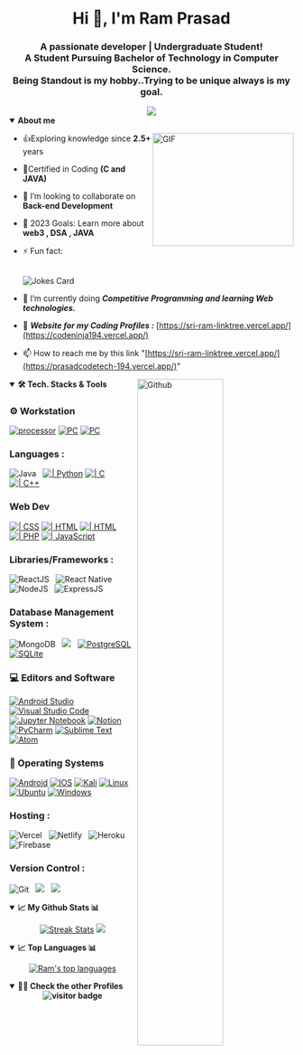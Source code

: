 <!--<p align="center"><a href="https://chino.is-a.dev"><img src="https://chino.is-a.dev/autumnvn.svg" /></a></p>-->
<h1 align="center">Hi 👋, I'm Ram Prasad</h1>
<h3 align="center">A passionate developer | Undergraduate Student!<br>
A Student Pursuing Bachelor of Technology in Computer Science.<br>
Being Standout is my hobby..Trying to be unique always is my goal.
</h3>

<div align="Center">
<img src="https://user-images.githubusercontent.com/61102759/209456873-39b37c53-034e-44b1-b990-c55e3d894864.gif">
</div>
<Details open="">
<img align="right" alt="GIF" src="https://camo.githubusercontent.com/2309797487e5e969659a3b545c96151807b04120a9cc2985f632ec94ba00c9f3/68747470733a2f2f6d656469612e67697068792e636f6d2f6d656469612f53576f536b4e36447854737a71494b4571762f67697068792e676966" width="250" height="200" />

<Summary><b>About me</b></Summary>

- 👍Exploring knowledge since **2.5+** years<br>

- 📃Certified in Coding **(C and JAVA)**

- 👯 I’m looking to collaborate on **Back-end Development**

- 🥅 2023 Goals: Learn more about **web3 , DSA , JAVA**

- ⚡ Fun fact: 
    ##
    ![Jokes Card](https://readme-jokes.vercel.app/api)

- 🌱 I’m currently doing *****Competitive Programming and learning Web technologies.*****

- 🥅 *****Website for my Coding Profiles :***** [https://sri-ram-linktree.vercel.app/](https://codeninja194.vercel.app/)

- 📫 How to reach me by this link "[https://sri-ram-linktree.vercel.app/](https://prasadcodetech-194.vercel.app/)"

</Details>
<img width="55%" align="right" alt="Github" src="https://camo.githubusercontent.com/86a3b6db470f1a0429f7355c08d1edabf3d2c804/68747470733a2f2f6d69726f2e6d656469756d2e636f6d2f6d61782f313336302f312a495247486d69477361313673746564517649615a66772e676966" />
<Details open="">


    
<Summary><b>🛠 Tech. Stacks & Tools</b></Summary>

### ⚙️ Workstation
<p>
   <a href="#"><img alt="processor" src ="https://img.shields.io/badge/AMD_R7_12th-0071C5?style=for-the-badge&logo=AMD&logoColor=white"></a>
   <a href="#"><img alt="PC" src="https://img.shields.io/badge/Windows-ASUS ROG G15 -0078D6?style=for-the-badge&logo=windows&logoColor=white"></a>
    <a href="#"><img alt="PC" src="https://img.shields.io/badge/Macbook-air M2 -0078D6?style=for-the-badge&logo=Mac&logoColor=white"></a>
</p>

### Languages :
<img alt="Java" src="https://img.shields.io/badge/java-%2300C7B7.svg?&style=for-the-badge&logo=java&logoColor=white"/>&nbsp;&nbsp;
<a href="https://github.com/search?q=user%3ACodeNinja-194+is%3Arepo+language%3Apython"><img alt="| Python" src="https://img.shields.io/badge/python-3670A0?style=for-the-badge&logo=python&logoColor=ffdd54"></a>
<a href="https://github.com/search?q=user%3ACodeNinja-194+is%3Arepo+language%3AC"><img alt=" | C" src="https://img.shields.io/badge/c-%2300599C.svg?style=for-the-badge&logo=c&logoColor=white"></a>
<a href="https://github.com/search?q=user%3ACodeNinja-194+is%3Arepo+language%3Ac%2B%2B"><img alt="| C++" src="https://img.shields.io/badge/c++-%2300599C.svg?style=for-the-badge&logo=c%2B%2B&logoColor=white"></a>


### Web Dev
<a href="https://github.com/search?q=user%3ACodeNinja-194+is%3Arepo+language%3Acss"><img alt="| CSS" src="https://img.shields.io/badge/css3-%231572B6.svg?style=for-the-badge&logo=css3&logoColor=white"></a>
<a href="https://github.com/search?q=user%3ACodeNinja-194+is%3Arepo+language%3Ahtml"><img alt="| HTML" src="https://img.shields.io/badge/html5-%23E34F26.svg?style=for-the-badge&logo=html5&logoColor=white"></a>
<a href="https://github.com/search?q=user%3ACodeNinja-194+is%3Arepo+language%3ASCSS"><img alt="| HTML" src="https://img.shields.io/badge/SCSS-%23E34F26.svg?style=for-the-badge&logo=CSS3&logoColor=white"></a>
<a href="https://github.com/search?q=user%3ACodeNinja-194+is%3Arepo+language%3Aphp"><img alt="| PHP" src="https://img.shields.io/badge/php-%23777BB4.svg?style=for-the-badge&logo=php&logoColor=white"></a>
<a href="https://github.com/search?q=user%3ACodeNinja-194+is%3Arepo+language%3Ajavascript"><img alt="| JavaScript" src="https://img.shields.io/badge/javascript-%23323330.svg?style=for-the-badge&logo=javascript&logoColor=%23F7DF1E"></a>

### Libraries/Frameworks :
<img alt="ReactJS" src="https://img.shields.io/badge/react_JS%20-%2320232a.svg?&style=for-the-badge&logo=react&logoColor=%2361DAFB" />&nbsp;&nbsp;
<img alt="React Native" src="https://img.shields.io/badge/react_native%20-%2320232a.svg?&style=for-the-badge&logo=react&logoColor=%2361DAFB" />&nbsp;&nbsp;
<img alt="NodeJS" src="https://img.shields.io/badge/node.js-6DA55F?style=for-the-badge&logo=node.js&logoColor=white" />&nbsp;&nbsp;
<img alt="ExpressJS" src="https://img.shields.io/badge/express.js-%23404d59.svg?style=for-the-badge&logo=express&logoColor=%2361DAFB" />&nbsp;&nbsp;

### Database Management System :
<img alt="MongoDB" src ="https://img.shields.io/badge/MongoDB-%234ea94b.svg?&style=for-the-badge&logo=mongodb&logoColor=white" />&nbsp;&nbsp;
<img src="https://img.shields.io/badge/mysql-%234479A1.svg?&style=for-the-badge&logo=mysql&logoColor=white" />&nbsp;&nbsp;
<a href="#"><img alt="PostgreSQL" src ="https://img.shields.io/badge/postgres-%23316192.svg?style=for-the-badge&logo=postgresql&logoColor=white"></a>
<a href="#"><img alt="SQLite" src ="https://img.shields.io/badge/sqlite-%2307405e.svg?style=for-the-badge&logo=sqlite&logoColor=white"></a>


### 💻 Editors and Software
<p>
    <a href="#"><img alt="Android Studio" src="https://img.shields.io/badge/Android%20Studio-3DDC84.svg?style=for-the-badge&logo=android-studio&logoColor=white"></a>
    <a href="#"><img alt="Visual Studio Code" src="https://img.shields.io/badge/Visual%20Studio%20Code-0078d7.svg?style=for-the-badge&logo=visual-studio-code&logoColor=white"></a>
    <!-- <a href="#"><img alt="Git" src="https://img.shields.io/badge/git-%23F05033.svg?style=for-the-badge&logo=git&logoColor=black"></a>
    <a href="#"><img alt="GitHub" src="https://img.shields.io/badge/github-%23121011.svg?style=for-the-badge&logo=github&logoColor=white"></a> -->
    <a href="#"><img alt="Jupyter Notebook" src="https://img.shields.io/badge/jupyter-%23FA0F00.svg?style=for-the-badge&logo=jupyter&logoColor=white"></a>
    <a href="#"><img alt="Notion" src="https://img.shields.io/badge/Notion-%23000000.svg?style=for-the-badge&logo=notion&logoColor=white"></a>
    <a href="#"><img alt="PyCharm" src="https://img.shields.io/badge/pycharm-143?style=for-the-badge&logo=pycharm&logoColor=black&color=black&labelColor=green"></a>
    <a href="#"><img alt="Sublime Text" src="https://img.shields.io/badge/sublime_text-%23575757.svg?style=for-the-badge&logo=sublime-text&logoColor=important"></a>
    <a href="#"><img alt="Atom" src="https://img.shields.io/badge/Atom-%2366595C.svg?style=for-the-badge&logo=atom&logoColor=white"></a>
    
</p>

### 🤖 Operating Systems

<p>
    <a href="#"><img alt="Android" src="https://img.shields.io/badge/Android-3DDC84?style=for-the-badge&logo=android&logoColor=white"></a>
    <a href="#"><img alt="IOS" src="https://img.shields.io/badge/iOS-000000?style=for-the-badge&logo=ios&logoColor=white"></a>
    <a href="#"><img alt="Kali" src="https://img.shields.io/badge/Kali-268BEE?style=for-the-badge&logo=kalilinux&logoColor=white"></a>
    <a href="#"><img alt="Linux" src="https://img.shields.io/badge/Linux-FCC624?style=for-the-badge&logo=linux&logoColor=black"></a>
    <a href="#"><img alt="Ubuntu" src="https://img.shields.io/badge/Ubuntu-E95420?style=for-the-badge&logo=ubuntu&logoColor=white"></a>
    <a href="#"><img alt="Windows" src="https://img.shields.io/badge/Windows-0078D6?style=for-the-badge&logo=windows&logoColor=white"></a>
</p>

 ### Hosting : 
<img alt="Vercel" src="https://img.shields.io/badge/vercel-%23000000.svg?&style=for-the-badge&logo=vercel&logoColor=white"/>&nbsp;&nbsp;
<img alt="Netlify" src="https://img.shields.io/badge/netlify-%2300C7B7.svg?&style=for-the-badge&logo=netlify&logoColor=white"/>&nbsp;&nbsp;
<img alt="Heroku" src="https://img.shields.io/badge/heroku-%2300C7B7.svg?&style=for-the-badge&logo=heroku&logoColor=white"/>&nbsp;&nbsp;
<img alt="Firebase" src="https://img.shields.io/badge/firebase-%2300C7B7.svg?&style=for-the-badge&logo=firebase&logoColor=white"/>&nbsp;&nbsp;

### Version Control :

<img alt="Git" src="https://img.shields.io/badge/git%20-%23F05033.svg?&style=for-the-badge&logo=git&logoColor=white" />&nbsp;&nbsp;
<img src="https://img.shields.io/badge/github%20-%23121011.svg?&style=for-the-badge&logo=github&logoColor=white" />&nbsp;&nbsp;
<img src="https://img.shields.io/badge/Hyper%20-%23181717.svg?&style=for-the-badge&logo=Hyper&logoColor=white" />&nbsp;&nbsp;


</Details>
<details open="">
  <summary><b>📈 My Github Stats 📊</b></summary>
  <p align="center">
    <a href="https://github.com/CodeNinja-194"><img alt="Streak Stats" src="https://github-readme-streak-stats.herokuapp.com/?user=CodeNinja-194&theme=highcontrast"/></a>
<img src="https://github-readme-stats.vercel.app/api?username=CodeNinja-194&theme=radical"></a>
  

</details>
<details open="">
<summary><b>📈 Top Languages 📊</b></summary>
<p align="center">
 <a href="https://github.com/CodeNinja-194">
  <img title="🔥" alt="Ram's top languages" src="https://github-readme-stats.vercel.app/api/top-langs/?username=CodeNinja-194&langs_count=10&hide=html,Jupyter%20Notebook,css&layout=compact&count_private=true&hide_border=true&bg_color=282a36&text_color=f7f7f1&title_color=7957d4">
 </a>
</p>
</details>
<details open="">
<Summary><b>👨‍💻 Check the other Profiles</Summary>
<center>
<img src="https://visitor-badge.laobi.icu/badge?page_id=CodeNinja-194" alt="visitor badge"/>     

</center>

</details>
